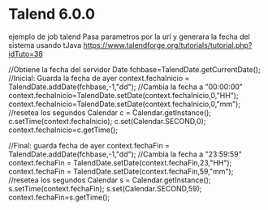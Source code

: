 Talend 6.0.0
====

ejemplo de job talend
Pasa parametros por la url y generara la fecha del sistema usando tJava
https://www.talendforge.org/tutorials/tutorial.php?idTuto=38

//Obtiene la fecha del servidor
Date fchbase=TalendDate.getCurrentDate();
//Inicial: Guarda la fecha de ayer
context.fechaInicio = TalendDate.addDate(fchbase,-1,"dd");
//Cambia la fecha a "00:00:00"
context.fechaInicio=TalendDate.setDate(context.fechaInicio,0,"HH");
context.fechaInicio=TalendDate.setDate(context.fechaInicio,0,"mm");
//resetea los segundos
Calendar c = Calendar.getInstance();
c.setTime(context.fechaInicio);
c.set(Calendar.SECOND,0);
context.fechaInicio=c.getTime();

//Final: guarda fecha de ayer
context.fechaFin = TalendDate.addDate(fchbase,-1,"dd");
//Cambia la fecha a "23:59:59"
context.fechaFin = TalendDate.setDate(context.fechaFin,23,"HH");
context.fechaFin = TalendDate.setDate(context.fechaFin,59,"mm");
//resetea los segundos
Calendar s = Calendar.getInstance();
s.setTime(context.fechaFin);
s.set(Calendar.SECOND,59);
context.fechaFin=s.getTime();
